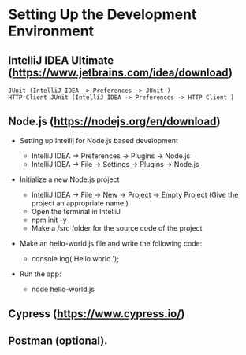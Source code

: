 # Setting Up the Development Environment

## IntelliJ IDEA Ultimate  (https://www.jetbrains.com/idea/download)
    JUnit (IntelliJ IDEA -> Preferences -> JUnit )
    HTTP Client JUnit (IntelliJ IDEA -> Preferences -> HTTP Client )

## Node.js (https://nodejs.org/en/download) 

* Setting up Intellij for Node.js based development
  - IntelliJ IDEA -> Preferences -> Plugins -> Node.js
  - IntelliJ IDEA -> File -> Settings -> Plugins -> Node.js


* Initialize a new Node.js project
  - IntelliJ IDEA -> File -> New -> Project -> Empty Project (Give the project an appropriate name.)
  - Open the terminal in IntelliJ
  - npm init -y
  - Make a /src folder for the source code of the project

* Make an hello-world.js file and write the following code:
  - console.log('Hello world.');
      
* Run the app:
  - node hello-world.js

  
## Cypress (https://www.cypress.io/)

## Postman (optional).
